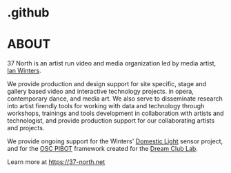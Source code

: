 # .github
# ABOUT
37 North is an artist run video and media organization led by media artist, [Ian Winters](https://ianwinters.com). 

We provide production and design support for site specific, stage and gallery based video and interactive technology projects. in opera, contemporary dance, and media art. We also serve to disseminate research into artist firendly tools for working with data and technology through workshops, trainings and tools development in collaboration with artists and technologist, and provide production support for our collaborating artists and projects.

We provide ongoing support for the Winters' [Domestic Light](https://domesticlight.art) sensor project, and for the [OSC PIBOT]() framework created for the [Dream Club Lab](https://www.dreamclublab.art/).

Learn more at https://37-north.net

